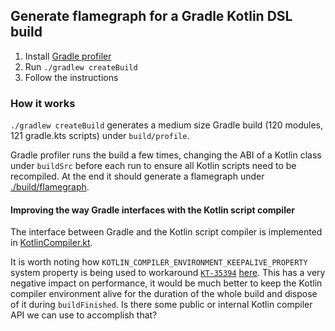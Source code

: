 ## Generate flamegraph for a Gradle Kotlin DSL build 

1. Install [Gradle profiler](https://github.com/gradle/gradle-profiler)
2. Run `./gradlew createBuild`
3. Follow the instructions

### How it works 

`./gradlew createBuild` generates a medium size Gradle build (120 modules, 121 gradle.kts scripts) under `build/profile`.

Gradle profiler runs the build a few times, changing the ABI of a Kotlin class under `buildSrc` before each run to ensure all Kotlin scripts need to be recompiled. At the end it should generate a flamegraph under [./build/flamegraph](./build/flamegraph).

#### Improving the way Gradle interfaces with the Kotlin script compiler 

The interface between Gradle and the Kotlin script compiler is implemented in [KotlinCompiler.kt](https://github.com/gradle/gradle/blob/176e1c4818c68a01eb7aa7a248eee19a71414716/subprojects/kotlin-dsl/src/main/kotlin/org/gradle/kotlin/dsl/support/KotlinCompiler.kt#L88-L87).

It is worth noting how `KOTLIN_COMPILER_ENVIRONMENT_KEEPALIVE_PROPERTY` system property is being used to workaround [`KT-35394`](https://youtrack.jetbrains.com/issue/KT-35394) [here](https://github.com/gradle/gradle/blob/176e1c4818c68a01eb7aa7a248eee19a71414716/subprojects/kotlin-dsl/src/main/kotlin/org/gradle/kotlin/dsl/support/KotlinCompiler.kt#L375-L390). This has a very negative impact on performance, it would be much better to keep the Kotlin compiler environment alive for the duration of the whole build and dispose of it during `buildFinished`. Is there some public or internal Kotlin compiler API we can use to accomplish that?
